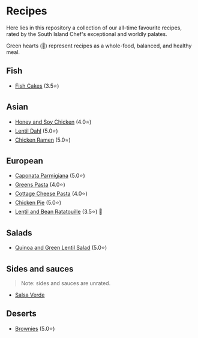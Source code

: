 # Recipes

Here lies in this repository a collection of our all-time favourite recipes, rated by the South Island Chef's exceptional and worldly palates.

Green hearts (💚) represent recipes as a whole-food, balanced, and healthy meal.

## Fish

- [Fish Cakes](files/fish_cakes.md) (3.5⭐️)

## Asian

- [Honey and Soy Chicken](files/honey_and_soy_chicken.md) (4.0⭐️)
- [Lentil Dahl](files/lentil_dahl.md) (5.0⭐️)
- [Chicken Ramen](files/chicken_ramen.md) (5.0⭐️)

## European

- [Caponata Parmigiana](files/caponata_parmigiana.md) (5.0⭐️)
- [Greens Pasta](files/greens_pasta.md) (4.0⭐️)
- [Cottage Cheese Pasta](files/cottage_cheese_pasta.md) (4.0⭐️)
- [Chicken Pie](files/chicken_pie.md) (5.0⭐️)
- [Lentil and Bean Ratatouille](files/lentil_and_bean_ratatouille.md) (3.5⭐️) 💚

## Salads

- [Quinoa and Green Lentil Salad](files/green_lentil_salad.md) (5.0⭐️)

## Sides and sauces

> Note: sides and sauces are unrated.

- [Salsa Verde](files/salsa_verde.md)

## Deserts

- [Brownies](files/brownies.md) (5.0⭐️)